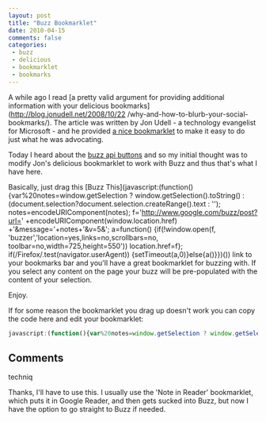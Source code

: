 ```yaml
---
layout: post
title: "Buzz Bookmarklet"
date: 2010-04-15
comments: false
categories:
 - buzz
 - delicious
 - bookmarklet
 - bookmarks
---
```

A while ago I read [a pretty valid argument for providing additional
information with your delicious bookmarks](http://blog.jonudell.net/2008/10/22
/why-and-how-to-blurb-your-social-bookmarks/). The article was written by Jon
Udell - a technology evangelist for Microsoft - and he provided [a nice
bookmarklet](http://jonudell.net/delicious-bookmarklet.html) to make it easy
to do just what he was advocating.

Today I heard about the [buzz api
buttons](http://www.google.com/buzz/api/admin/site) and so my initial thought
was to modify Jon's delicious bookmarklet to work with Buzz and thus that's
what I have here.

Basically, just drag this [Buzz
This](javascript:\(function\(\){var%20notes=window.getSelection ?
window.getSelection\(\).toString\(\) :
\(document.selection?document.selection.createRange\(\).text : ''\);
notes=encodeURIComponent\(notes\); f='http://www.google.com/buzz/post?url='
+encodeURIComponent\(window.location.href\) +'&message='+notes+'&v=5&';
a=function\(\) {if\(!window.open\(f,
'buzzer','location=yes,links=no,scrollbars=no,
toolbar=no,width=725,height=550'\)\) location.href=f};
if\(/Firefox/.test\(navigator.userAgent\)\)
{setTimeout\(a,0\)}else{a\(\)}}\)\(\)) link to your bookmarks bar and you'll
have a great bookmarklet for buzzing with. If you select any content on the
page your buzz will be pre-populated with the content of your selection.

Enjoy.

If for some reason the bookmarklet you drag up doesn't work you can copy the
code here and edit your bookmarklet:





```js
javascript:(function(){var%20notes=window.getSelection ? window.getSelection().toString() : (document.selection?document.selection.createRange().text : ''); notes=encodeURIComponent(notes); f='http://www.google.com/buzz/post?url=' +encodeURIComponent(window.location.href) +'&message;='+notes+'&v;=5&'; a=function() {if(!window.open(f, 'buzzer','location=yes,links=no,scrollbars=no, toolbar=no,width=725,height=550')) location.href=f}; if(/Firefox/.test(navigator.userAgent)) {setTimeout(a,0)}else{a()}})()


```







## Comments











techniq






Thanks, I'll have to use this.  I usually use the 'Note in Reader' bookmarklet, which puts it in Google Reader, and then gets sucked into Buzz, but now I have the option to go straight to Buzz if needed.










